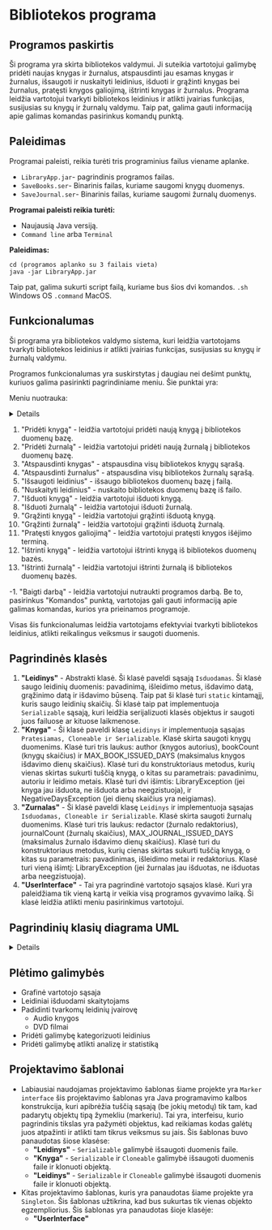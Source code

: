# Bibliotekos programa

## Programos paskirtis

Ši programa yra skirta bibliotekos valdymui. Ji suteikia vartotojui galimybę pridėti naujas knygas ir žurnalus, atspausdinti jau esamas knygas ir žurnalus, išsaugoti ir nuskaityti leidinius, išduoti ir grąžinti knygas bei žurnalus, pratęsti knygos galiojimą, ištrinti knygas ir žurnalus. Programa leidžia vartotojui tvarkyti bibliotekos leidinius ir atlikti įvairias funkcijas, susijusias su knygų ir žurnalų valdymu. Taip pat, galima gauti informaciją apie galimas komandas pasirinkus komandų punktą.

## Paleidimas

Programai paleisti, reikia turėti tris programinius failus viename aplanke.
- ```LibraryApp.jar```- pagrindinis programos failas.
- ```SaveBooks.ser```- Binarinis failas, kuriame saugomi knygų duomenys.
- ```SaveJournal.ser```- Binarinis failas, kuriame saugomi žurnalų duomenys.

**Programai paleisti reikia turėti:**
- Naujausią Java versiją.
- ```Command line``` arba ```Terminal``` 

**Paleidimas:**
```
cd (programos aplanko su 3 failais vieta)
java -jar LibraryApp.jar
```
Taip pat, galima sukurti script failą, kuriame bus šios dvi komandos.
```.sh``` Windows OS ```.command``` MacOS.

## Funkcionalumas

Ši programa yra bibliotekos valdymo sistema, kuri leidžia vartotojams tvarkyti bibliotekos leidinius ir atlikti įvairias funkcijas, susijusias su knygų ir žurnalų valdymu.

Programos funkcionalumas yra suskirstytas į daugiau nei dešimt punktų, kuriuos galima pasirinkti pagrindiniame meniu. Šie punktai yra:

Meniu nuotrauka:

<details>

![Menu](https://github.com/Kurbamit/Vilnius_University_Software_Engineer/blob/main/Year%201/Object-oriented%20programming/Library/Library%20Menu.jpg)
	
</details>

1. "Pridėti knygą" - leidžia vartotojui pridėti naują knygą į bibliotekos duomenų bazę.
2. "Pridėti žurnalą" - leidžia vartotojui pridėti naują žurnalą į bibliotekos duomenų bazę.
3. "Atspausdinti knygas" - atspausdina visų bibliotekos knygų sąrašą.
4. "Atspausdinti žurnalus" - atspausdina visų bibliotekos žurnalų sąrašą.
5. "Išsaugoti leidinius" - išsaugo bibliotekos duomenų bazę į failą.
6. "Nuskaityti leidinius" - nuskaito bibliotekos duomenų bazę iš failo.
7. "Išduoti knygą" - leidžia vartotojui išduoti knygą.
8. "Išduoti žurnalą" - leidžia vartotojui išduoti žurnalą.
9. "Grąžinti knygą" - leidžia vartotojui grąžinti išduotą knygą.
10. "Grąžinti žurnalą" - leidžia vartotojui grąžinti išduotą žurnalą.
11. "Pratęsti knygos galiojimą" - leidžia vartotojui pratęsti knygos išėjimo terminą.
12. "Ištrinti knygą" - leidžia vartotojui ištrinti knygą iš bibliotekos duomenų bazės.
13. "Ištrinti žurnalą" - leidžia vartotojui ištrinti žurnalą iš bibliotekos duomenų bazės.

-1. "Baigti darbą" - leidžia vartotojui nutraukti programos darbą.
Be to, pasirinkus "Komandos" punktą, vartotojas gali gauti informaciją apie galimas komandas, kurios yra prieinamos programoje.

Visas šis funkcionalumas leidžia vartotojams efektyviai tvarkyti bibliotekos leidinius, atlikti reikalingus veiksmus ir saugoti duomenis.

## Pagrindinės klasės

1. **"Leidinys"** - Abstrakti klasė. Ši klasė paveldi sąsają ```Isduodamas```. Ši klasė saugo leidinių duomenis: pavadinimą, išleidimo metus, išdavimo datą, grąžinimo datą ir išdavimo būseną. Taip pat ši klasė turi ```static``` kintamąjį, kuris saugo leidinių skaičių. Ši klasė taip pat implementuoja ```Serializable``` sąsają, kuri leidžia serijalizuoti klasės objektus ir saugoti juos failuose ar kituose laikmenose.
2. **"Knyga"** - Ši klasė paveldi klasę ```Leidinys``` ir implementuoja sąsajas ```Pratesiamas, Cloneable ir Serializable```. Klasė skirta saugoti knygų duomenims. Klasė turi tris laukus: author (knygos autorius), bookCount (knygų skaičius) ir MAX_BOOK_ISSUED_DAYS (maksimalus knygos išdavimo dienų skaičius). Klasė turi du konstruktoriaus metodus, kurių vienas skirtas sukurti tuščią knygą, o kitas su parametrais: pavadinimu, autoriu ir leidimo metais. Klasė turi dvi išimtis: LibraryException (jei knyga jau išduota, ne išduota arba neegzistuoja), ir NegativeDaysException (jei dienų skaičius yra neigiamas).
3. **"Zurnalas"** - Ši klasė paveldi klasę ```Leidinys``` ir implementuoja sąsajas ```Isduodamas, Cloneable ir Serializable```. Klasė skirta saugoti žurnalų duomenims. Klasė turi tris laukus: redactor (žurnalo redaktorius), journalCount (žurnalų skaičius), MAX_JOURNAL_ISSUED_DAYS (maksimalus žurnalo išdavimo dienų skaičius). Klasė turi du konstruktoriaus metodus, kurių cienas skirtas sukurti tuščią knygą, o kitas su parametrais: pavadinimas, išleidimo metai ir redaktorius. Klasė turi vieną išimtį: LibraryException (jei žurnalas jau išduotas, ne išduotas arba neegzistuoja).
4. **"UserInterface"** - Tai yra pagrindinė vartotojo sąsajos klasė. Kuri yra paleidžiama tik vieną kartą ir veikia visą programos gyvavimo laiką. Ši klasė leidžia atlikti meniu pasirinkimus vartotojui.

## Pagrindinių klasių diagrama UML

<details>
	
[Klasių diagrama](https://lucid.app/lucidchart/303d76dd-85e6-4713-b1e9-722843a213ca/edit?viewport_loc=-161%2C-11%2C2433%2C1361%2C0_0&invitationId=inv_ffdc62fe-4a34-41d8-a81d-531e6c3db57b)
![Class diagram](https://github.com/Kurbamit/Vilnius_University_Software_Engineer/blob/main/Year%201/Object-oriented%20programming/Library/Biblioteka_UML_Diagrama.png)
	
</details>

## Plėtimo galimybės

- Grafinė vartotojo sąsaja
- Leidiniai išduodami skaitytojams
- Padidinti tvarkomų leidinių įvairovę
	- Audio knygos
	- DVD filmai
- Pridėti galimybę kategorizuoti leidinius
- Pridėti galimybę atlikti analizę ir statistiką

## Projektavimo šablonai

- Labiausiai naudojamas projektavimo šablonas šiame projekte yra ```Marker interface``` šis projektavimo šablonas yra Java programavimo kalbos konstrukcija, kuri apibrėžia tuščią sąsają (be jokių metodų) tik tam, kad padarytų objektų tipą žymekliu (markeriu). Tai yra, interfeisu, kurio pagrindinis tikslas yra pažymėti objektus, kad reikiamas kodas galėtų juos atpažinti ir atlikti tam tikrus veiksmus su jais. Šis šablonas buvo panaudotas šiose klasėse:
	- **"Leidinys"** - ```Serializable``` galimybė išsaugoti duomenis faile.
	- **"Knyga"** - ```Serializable``` ir ```Cloneable``` galimybė išsaugoti duomenis faile ir klonuoti objektą.
	- **"Leidinys"** - ```Serializable``` ir ```Cloneable``` galimybė išsaugoti duomenis faile ir klonuoti objektą.
- Kitas projektavimo šablonas, kuris yra panaudotas šiame projekte yra ```Singleton```. Šis šablonas užtikrina, kad bus sukurtas tik vienas objekto egzempliorius. Šis šablonas yra panaudotas šioje klasėje:
	- **"UserInterface"**


